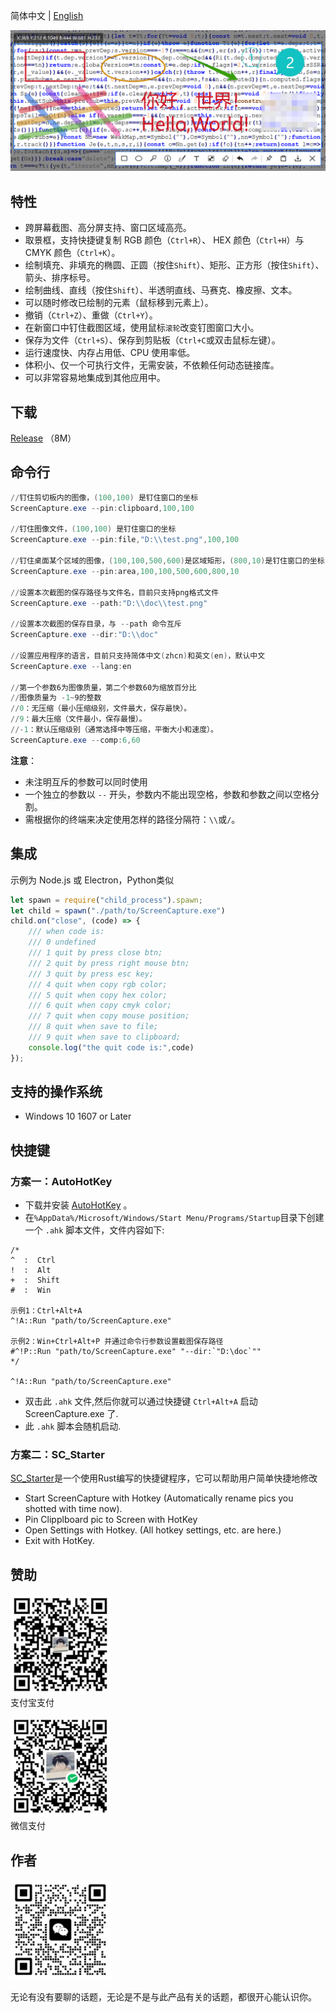 简体中文 | [English](./ReadMe.en.md)

![banner](./Doc/banner.png)

## 特性

- 跨屏幕截图、高分屏支持、窗口区域高亮。
- 取景框，支持快捷键复制 RGB 颜色（`Ctrl+R`）、 HEX 颜色（`Ctrl+H`）与 CMYK 颜色（`Ctrl+K`）。
- 绘制填充、非填充的椭圆、正圆（按住`Shift`）、矩形、正方形（按住`Shift`）、箭头、排序标号。
- 绘制曲线、直线（按住`Shift`）、半透明直线、马赛克、橡皮擦、文本。
- 可以随时修改已绘制的元素（鼠标移到元素上）。
- 撤销（`Ctrl+Z`）、重做（`Ctrl+Y`）。
- 在新窗口中钉住截图区域，使用鼠标`滚轮`改变钉图窗口大小。
- 保存为文件（`Ctrl+S`）、保存到剪贴板（`Ctrl+C`或双击鼠标左键）。
- 运行速度快、内存占用低、CPU 使用率低。
- 体积小、仅一个可执行文件，无需安装，不依赖任何动态链接库。
- 可以非常容易地集成到其他应用中。

## 下载

[Release](https://github.com/xland/ScreenCapture/releases/) （8M）

## 命令行

```powershell
//钉住剪切板内的图像，(100,100) 是钉住窗口的坐标
ScreenCapture.exe --pin:clipboard,100,100

//钉住图像文件，(100,100) 是钉住窗口的坐标
ScreenCapture.exe --pin:file,"D:\\test.png",100,100

//钉住桌面某个区域的图像，(100,100,500,600)是区域矩形，(800,10)是钉住窗口的坐标
ScreenCapture.exe --pin:area,100,100,500,600,800,10

//设置本次截图的保存路径与文件名，目前只支持png格式文件
ScreenCapture.exe --path:"D:\\doc\\test.png"

//设置本次截图的保存目录，与 --path 命令互斥
ScreenCapture.exe --dir:"D:\\doc"

//设置应用程序的语言，目前只支持简体中文(zhcn)和英文(en)，默认中文
ScreenCapture.exe --lang:en

//第一个参数6为图像质量，第二个参数60为缩放百分比
//图像质量为 -1~9的整数
//0：无压缩（最小压缩级别，文件最大，保存最快）。
//9：最大压缩（文件最小，保存最慢）。
//-1：默认压缩级别（通常选择中等压缩，平衡大小和速度）。
ScreenCapture.exe --comp:6,60

```

**注意**：

- 未注明互斥的参数可以同时使用
- 一个独立的参数以 `--` 开头，参数内不能出现空格，参数和参数之间以空格分割。
- 需根据你的终端来决定使用怎样的路径分隔符：`\\`或`/`。

## 集成

示例为 Node.js 或 Electron，Python类似

```js
let spawn = require("child_process").spawn;
let child = spawn("./path/to/ScreenCapture.exe")
child.on("close", (code) => {
    /// when code is:
    /// 0 undefined
    /// 1 quit by press close btn;
    /// 2 quit by press right mouse btn;
    /// 3 quit by press esc key;
    /// 4 quit when copy rgb color;
    /// 5 quit when copy hex color;
    /// 6 quit when copy cmyk color;
    /// 7 quit when copy mouse position;
    /// 8 quit when save to file;
    /// 9 quit when save to clipboard;
    console.log("the quit code is:",code)
});
```

## 支持的操作系统

- Windows 10 1607 or Later

## 快捷键

### 方案一：AutoHotKey

- 下载并安装 [AutoHotKey](https://www.autohotkey.com/) 。
- 在`%AppData%/Microsoft/Windows/Start Menu/Programs/Startup`目录下创建一个 `.ahk` 脚本文件，文件内容如下:

```ahk
/*
^  :  Ctrl
!  :  Alt
+  :  Shift
#  :  Win

示例1：Ctrl+Alt+A 
^!A::Run "path/to/ScreenCapture.exe"

示例2：Win+Ctrl+Alt+P 并通过命令行参数设置截图保存路径
#^!P::Run "path/to/ScreenCapture.exe" "--dir:`"D:\doc`""
*/

^!A::Run "path/to/ScreenCapture.exe"
```

- 双击此 `.ahk` 文件,然后你就可以通过快捷键 `Ctrl+Alt+A` 启动 ScreenCapture.exe 了.
- 此 `.ahk` 脚本会随机启动.

### 方案二：SC_Starter

[SC_Starter](https://github.com/Mikachu2333/sc_starter/)是一个使用Rust编写的快捷键程序，它可以帮助用户简单快捷地修改

- Start ScreenCapture with Hotkey (Automatically rename pics you shotted with time now).
- Pin Clipplboard pic to Screen with HotKey
- Open Settings with Hotkey. (All hotkey settings, etc. are here.)
- Exit with HotKey.

## 赞助

<img alt="ali pay" src="./Doc/alipay.jpg" style="width:160px;height:160px;" /><br />
支付宝支付

<img alt="wechat pay" src="./Doc/wechat.png" style="width:160px;height:160px;" /><br />
微信支付

## 作者

<img alt="wechat qrcode" src="./Doc/author.jpg" style="width:160px;height:160px;" />

无论有没有要聊的话题，无论是不是与此产品有关的话题，都很开心能认识你。